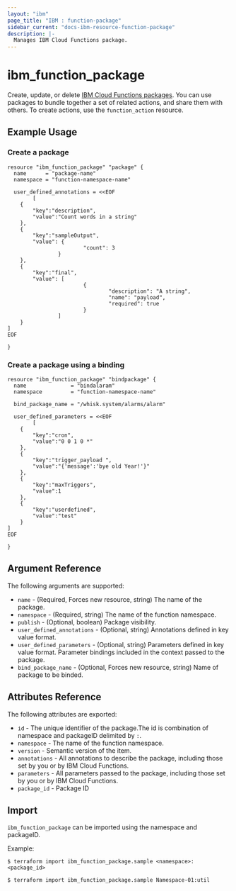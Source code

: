 ```yaml
---
layout: "ibm"
page_title: "IBM : function-package"
sidebar_current: "docs-ibm-resource-function-package"
description: |-
  Manages IBM Cloud Functions package.
---
```


# ibm\_function_package

Create, update, or delete [IBM Cloud Functions packages](https://cloud.ibm.com/docs/openwhisk/openwhisk_packages.html#openwhisk_packages). You can use packages to bundle together a set of related actions, and share them with others. To create actions, use the `function_action` resource.

## Example Usage

### Create a package

```hcl
resource "ibm_function_package" "package" {
  name      = "package-name"
  namespace = "function-namespace-name"

  user_defined_annotations = <<EOF
        [
    {
        "key":"description",
        "value":"Count words in a string"
    },
    {
        "key":"sampleOutput",
        "value": {
                        "count": 3
                }
    },
    {
        "key":"final",
        "value": [
                        {
                                "description": "A string",
                                "name": "payload",
                                "required": true
                        }
                ]
    }
]
EOF

}
```

### Create a package using a binding

``` hcl
resource "ibm_function_package" "bindpackage" {
  name              = "bindalaram"
  namespace         = "function-namespace-name"

  bind_package_name = "/whisk.system/alarms/alarm"

  user_defined_parameters = <<EOF
        [
    {
        "key":"cron",
        "value":"0 0 1 0 *"
    },
    {
        "key":"trigger_payload ",
        "value":"{'message':'bye old Year!'}"
    },
    {
        "key":"maxTriggers",
        "value":1
    },
    {
        "key":"userdefined",
        "value":"test"
    }
]
EOF

}

```

## Argument Reference

The following arguments are supported:

* `name` - (Required,  Forces new resource, string) The name of the package.
* `namespace` - (Required, string) The name of the function namespace.
* `publish` - (Optional, boolean) Package visibility.
* `user_defined_annotations` - (Optional, string) Annotations defined in key value format.
* `user_defined_parameters` - (Optional, string) Parameters defined in key value format. Parameter bindings included in the context passed to the package.
* `bind_package_name` - (Optional,  Forces new resource, string) Name of package to be binded.

## Attributes Reference

The following attributes are exported:

* `id` - The unique identifier of the package.The id is combination of namespace and packageID delimited by `:`.
* `namespace` - The name of the function namespace.
* `version` - Semantic version of the item.
* `annotations` - All annotations to describe the package, including those set by you or by IBM Cloud Functions.
* `parameters` - All parameters passed to the package, including those set by you or by IBM Cloud Functions.
* `package_id` - Package ID

## Import

`ibm_function_package` can be imported using the namespace and packageID.

Example:

```
$ terraform import ibm_function_package.sample <namespace>:<package_id>

$ terraform import ibm_function_package.sample Namespace-01:util

```
